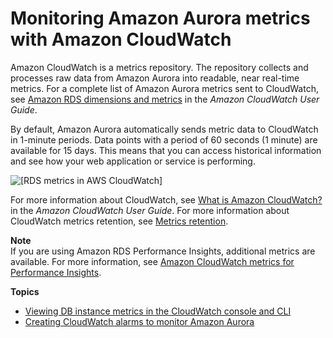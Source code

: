 # Monitoring Amazon Aurora metrics with Amazon CloudWatch<a name="monitoring-cloudwatch"></a>

Amazon CloudWatch is a metrics repository\. The repository collects and processes raw data from Amazon Aurora into readable, near real\-time metrics\. For a complete list of Amazon Aurora metrics sent to CloudWatch, see [Amazon RDS dimensions and metrics](https://docs.aws.amazon.com/AmazonCloudWatch/latest/DeveloperGuide/rds-metricscollected.html) in the *Amazon CloudWatch User Guide*\.

By default, Amazon Aurora automatically sends metric data to CloudWatch in 1\-minute periods\. Data points with a period of 60 seconds \(1 minute\) are available for 15 days\. This means that you can access historical information and see how your web application or service is performing\.

![\[RDS metrics in AWS CloudWatch\]](http://docs.aws.amazon.com/AmazonRDS/latest/AuroraUserGuide/images/rds-cloudwatch.png)

For more information about CloudWatch, see [ What is Amazon CloudWatch?](https://docs.aws.amazon.com/AmazonCloudWatch/latest/DeveloperGuide/WhatIsCloudWatch.html) in the *Amazon CloudWatch User Guide*\. For more information about CloudWatch metrics retention, see [Metrics retention](https://docs.aws.amazon.com/AmazonCloudWatch/latest/DeveloperGuide/cloudwatch_concepts.html#metrics-retention)\.

**Note**  
If you are using Amazon RDS Performance Insights, additional metrics are available\. For more information, see [Amazon CloudWatch metrics for Performance Insights](USER_PerfInsights.Cloudwatch.md)\.

**Topics**
+ [Viewing DB instance metrics in the CloudWatch console and CLI](metrics_dimensions.md)
+ [Creating CloudWatch alarms to monitor Amazon Aurora](creating_alarms.md)